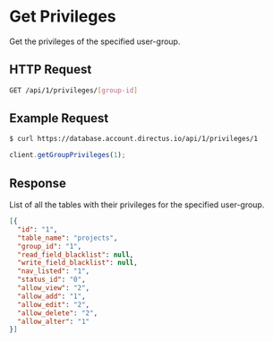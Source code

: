 # Get Privileges

Get the privileges of the specified user-group.

## HTTP Request

```bash
GET /api/1/privileges/[group-id]
```

## Example Request

```bash
$ curl https://database.account.directus.io/api/1/privileges/1
```

```javascript
client.getGroupPrivileges(1);
```

## Response

List of all the tables with their privileges for the specified user-group.

```json
[{
  "id": "1",
  "table_name": "projects",
  "group_id": "1",
  "read_field_blacklist": null,
  "write_field_blacklist": null,
  "nav_listed": "1",
  "status_id": "0",
  "allow_view": "2",
  "allow_add": "1",
  "allow_edit": "2",
  "allow_delete": "2",
  "allow_alter": "1"
}]
```
